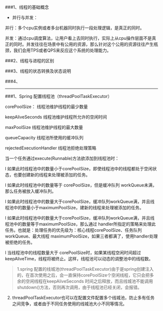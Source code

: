 ###1、线程的基础概念





- 并行与并发：

并行：多个cpu实例或者多台机器同时执行一段处理逻辑，是真正的同时。

并发：通过cpu调度算法，让用户看上去同时执行，实际上从cpu操作层面不是真正的同时。并发往往在场景中有公用的资源，那么针对这个公用的资源往往产生瓶颈，我们会用TPS或者QPS来反应这个系统的处理能力。

###2、线程与进程的区别





###3、线程的状态转换及状态说明


###4、





---

###1、Spring 配置线程池（threadPoolTaskExecutor）

corePoolSize： 线程池维护线程的最少数量

keepAliveSeconds  线程池维护线程所允许的空闲时间

maxPoolSize   线程池维护线程的最大数量

queueCapacity 线程池所使用的缓冲队列

rejectedExecutionHandler 线程池拒绝处理策略

当一个任务通过execute(Runnable)方法欲添加到线程池时：

l  如果此时线程池中的数量小于corePoolSize，即使线程池中的线程都处于空闲状态，也要创建新的线程来处理被添加的任务。

l  如果此时线程池中的数量等于 corePoolSize，但是缓冲队列 workQueue未满，那么任务被放入缓冲队列。

l  如果此时线程池中的数量大于corePoolSize，缓冲队列workQueue满，并且线程池中的数量小于maximumPoolSize，建新的线程来处理被添加的任务。

l  如果此时线程池中的数量大于corePoolSize，缓冲队列workQueue满，并且线程池中的数量等于maximumPoolSize，那么通过 handler所指定的策略来处理此任务。也就是：处理任务的优先级为：核心线程corePoolSize、任务队列workQueue、最大线程 maximumPoolSize，如果三者都满了，使用handler处理被拒绝的任务。

l  当线程池中的线程数量大于 corePoolSize时，如果某线程空闲时间超过keepAliveTime，线程将被终止。这样，线程池可以动态的调整池中的线程数。

> 1.spring 配置的线城池(threadPoolTaskExecutor)由于是spring创建注入的，在首次使用之后，会一直保持corePoolSize个空闲线程，它只会把多余的空闲线程在keepAliveSeconds 时间之后释放，而且线城池不能调用shutdown()方法，否则再次调用，由于线程池已经关闭，会报错。
  2. threadPoolTaskExecutor也可以在配置文件配置多个线城池，防止多有任务之间竞争，或者由于不同任务使用的线城池大小不同等情况。

 


